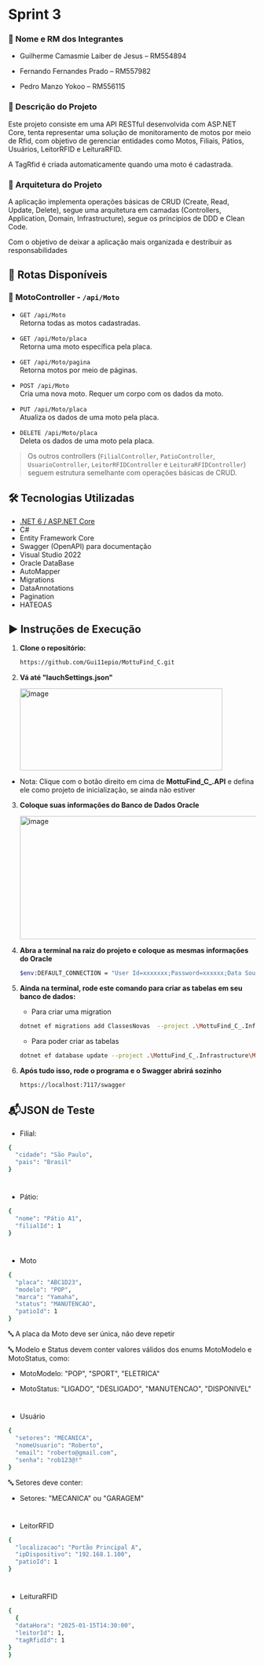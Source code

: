 # Sprint 3

### 👥 Nome e RM dos Integrantes

- Guilherme Camasmie Laiber de Jesus – RM554894

- Fernando Fernandes Prado – RM557982

- Pedro Manzo Yokoo – RM556115

### 📌 Descrição do Projeto

Este projeto consiste em uma API RESTful desenvolvida com ASP.NET Core, tenta representar uma solução de monitoramento de motos por meio de Rfid, com objetivo de gerenciar entidades como Motos, Filiais, Pátios, Usuários, LeitorRFID e LeituraRFID. 

A TagRfid é criada automaticamente quando uma moto é cadastrada.

### 📌 Arquitetura do Projeto

A aplicação implementa operações básicas de CRUD (Create, Read, Update, Delete), segue uma arquitetura em camadas (Controllers, Application, Domain, Infrastructure), segue os príncipios de DDD e Clean Code.

Com o objetivo de deixar a aplicação mais organizada e destribuir as responsabilidades

## 🚀 Rotas Disponíveis

### 📍 MotoController - `/api/Moto`
- `GET /api/Moto`  
  Retorna todas as motos cadastradas.

- `GET /api/Moto/placa`  
  Retorna uma moto específica pela placa.

- `GET /api/Moto/pagina`  
  Retorna motos por meio de páginas.

- `POST /api/Moto`  
  Cria uma nova moto. Requer um corpo com os dados da moto.

- `PUT /api/Moto/placa`  
  Atualiza os dados de uma moto pela placa.

- `DELETE /api/Moto/placa`  
  Deleta os dados de uma moto pela placa.

> Os outros controllers (`FilialController`, `PatioController`, `UsuarioController`, `LeitorRFIDController` e `LeituraRFIDController`) seguem estrutura semelhante com operações básicas de CRUD.

## 🛠️ Tecnologias Utilizadas

- [.NET 6 / ASP.NET Core](https://dotnet.microsoft.com/)
- C#
- Entity Framework Core
- Swagger (OpenAPI) para documentação
- Visual Studio 2022
- Oracle DataBase
- AutoMapper
- Migrations
- DataAnnotations
- Pagination
- HATEOAS

## ▶️ Instruções de Execução

1. **Clone o repositório:**
   ```bash
   https://github.com/Gui11epio/MottuFind_C.git
   

2. **Vá até "lauchSettings.json"**
   
   <img width="412" height="167" alt="image" src="https://github.com/user-attachments/assets/5f3c5fa2-cff7-4fa2-9300-9a0e745c5a24" />
   
- Nota: Clique com o botão direito em cima de **MottuFind_C_.API** e defina ele como projeto de inicialização, se ainda não estiver 


3. **Coloque suas informações do Banco de Dados Oracle**

   <img width="995" height="251" alt="image" src="https://github.com/user-attachments/assets/3815d7d0-6038-48f9-84e4-5b16fc378e18" />


4. **Abra a terminal na raiz do projeto e coloque as mesmas informações do Oracle**
   ```bash
   $env:DEFAULT_CONNECTION = "User Id=xxxxxxx;Password=xxxxxx;Data Source=xxxxxxxxxxxx:1521/ORCL"

5. **Ainda na terminal, rode este comando para criar as tabelas em seu banco de dados:**

   - Para criar uma migration
   ```bash
   dotnet ef migrations add ClassesNovas  --project .\MottuFind_C_.Infrastructure\MottuFind_C_.Infrastructure.csproj  --startup-project .\MottuFind\MottuFind_C_.API.csproj  --context AppDbContext
   ```
   - Para poder criar as tabelas
   ```bash
   dotnet ef database update --project .\MottuFind_C_.Infrastructure\MottuFind_C_.Infrastructure.csproj --startup-project .\MottuFind\MottuFind_C_.API.csproj --context AppDbContext
   ```

7. **Após tudo isso, rode o programa e o Swagger abrirá sozinho**
   ```bash
   https://localhost:7117/swagger


## 📬JSON de Teste

- Filial:
  
```bash
{
  "cidade": "São Paulo",
  "pais": "Brasil"
}
```

#

- Pátio:
  
```bash
{
  "nome": "Pátio A1",
  "filialId": 1
}
```

#

- Moto
  
```bash
{
  "placa": "ABC1D23",
  "modelo": "POP",
  "marca": "Yamaha",
  "status": "MANUTENCAO",
  "patioId": 1
}
```
🔤 A placa da Moto deve ser única, não deve repetir

🔤 Modelo e Status devem conter valores válidos dos enums MotoModelo e MotoStatus, como:

- MotoModelo: "POP", "SPORT", "ELETRICA"
  
- MotoStatus: "LIGADO", "DESLIGADO", "MANUTENCAO", "DISPONIVEL"

#

- Usuário
```bash
{
  "setores": "MECANICA",
  "nomeUsuario": "Roberto",
  "email": "roberto@gmail.com",
  "senha": "rob123@!"
}
```
🔤 Setores deve conter:

- Setores: "MECANICA" ou "GARAGEM"


#

- LeitorRFID
```bash
{
  "localizacao": "Portão Principal A",
  "ipDispositivo": "192.168.1.100",
  "patioId": 1
}
```

#

- LeituraRFID
```bash
{
  {
  "dataHora": "2025-01-15T14:30:00",
  "leitorId": 1,
  "tagRfidId": 1
}
}
```




  



   
